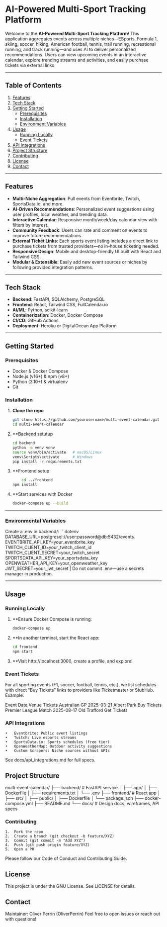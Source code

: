 # AI-Powered Multi-Sport Tracking Platform

Welcome to the **AI-Powered Multi-Sport Tracking Platform**! This application aggregates events across multiple niches—ESports, Formula 1, skiing, soccer, hiking, American football, tennis, trail running, recreational running, and track running—and uses AI to deliver personalized recommendations. Users can view upcoming events in an interactive calendar, explore trending streams and activities, and easily purchase tickets via external links.

---

## Table of Contents

1. [Features](#features)  
2. [Tech Stack](#tech-stack)  
3. [Getting Started](#getting-started)  
   - [Prerequisites](#prerequisites)  
   - [Installation](#installation)  
   - [Environment Variables](#environment-variables)  
4. [Usage](#usage)  
   - [Running Locally](#running-locally)  
   - [Event Tickets](#event-tickets)  
5. [API Integrations](#api-integrations)  
6. [Project Structure](#project-structure)  
7. [Contributing](#contributing)  
8. [License](#license)  
9. [Contact](#contact)

---

## Features

- **Multi-Niche Aggregation**: Pull events from Eventbrite, Twitch, SportsData.io, and more.  
- **AI-Driven Recommendations**: Personalized event suggestions using user profiles, local weather, and trending data.  
- **Interactive Calendar**: Responsive month/week/day calendar view with filters by interest.  
- **Community Feedback**: Users can rate and comment on events to improve future recommendations.  
- **External Ticket Links**: Each sports event listing includes a direct link to purchase tickets from trusted providers—no in-house ticketing needed.  
- **Responsive Design**: Mobile and desktop-friendly UI built with React and Tailwind CSS.  
- **Modular & Extensible**: Easily add new event sources or niches by following provided integration patterns.

---

## Tech Stack

- **Backend**: FastAPI, SQLAlchemy, PostgreSQL  
- **Frontend**: React, Tailwind CSS, FullCalendar.io  
- **AI/ML**: Python, scikit-learn  
- **Containerization**: Docker, Docker Compose  
- **CI/CD**: GitHub Actions  
- **Deployment**: Heroku or DigitalOcean App Platform

---

## Getting Started

### Prerequisites

- Docker & Docker Compose  
- Node.js (v16+) & npm (v8+)  
- Python (3.10+) & virtualenv  
- Git

### Installation

1. **Clone the repo**  
	```bash
 	git clone https://github.com/yourusername/multi-event-calendar.git
 	cd multi-event-calendar

2. **Backend setutup
	```bash
   	cd backend
   	python -m venv venv
   	source venv/bin/activate   # macOS/Linux
  	venv\Scripts\activate      # Windows
   	pip install -r requirements.txt
 
3. **Frontend setup
   	```bash
    	cd ../frontend
	npm install
    
4. **Start services with Docker
	```bash
 	docker-compose up --build

---
 
### Environmental Variables

Create a .env in backend/:
	```dotenv
 	DATABASE_URL=postgresql://user:password@db:5432/events
	EVENTBRITE_API_KEY=your_eventbrite_key
	TWITCH_CLIENT_ID=your_twitch_client_id
	TWITCH_CLIENT_SECRET=your_twitch_secret
	SPORTSDATA_API_KEY=your_sportsdata_key
	OPENWEATHER_API_KEY=your_openweather_key
	JWT_SECRET=your_jwt_secret
| Do not commit .env—use a secrets manager in production.

---

## Usage

### Running Locally

1. **Ensure Docker Compose is running:
	```bash
 	docker-compose up

2. **In another terminal, start the React app:
	```bash
 	cd frontend
	npm start

3. **Visit http://localhost:3000, create a profile, and explore!

### Event Tickets

For all sporting events (F1, soccer, football, tennis, etc.), we list schedules with direct “Buy Tickets” links to providers like Ticketmaster or StubHub. 
Example:

Event		           Date	           Venue	  Tickets
Australian GP	        2025-03-21	Albert Park	Buy Tickets	
Premier League Match	2025-08-17	Old Trafford	Get Tickets


### API Integrations

	•	Eventbrite: Public event listings
	•	Twitch: Live esports streams
	•	SportsData.io: Sports schedules (free tier)
	•	OpenWeatherMap: Outdoor activity suggestions
	•	Custom Scrapers: Niche sources without APIs

See docs/api_integrations.md for full specs.


## Project Structure

multi-event-calendar/
├── backend/            # FastAPI service
│   ├── app/
│   ├── Dockerfile
│   ├── requirements.txt
│   └── .env
├── frontend/           # React app
│   ├── src/
│   ├── public/
│   ├── Dockerfile
│   └── package.json
├── docker-compose.yml
├── README.md
└── docs/               # Design docs, wireframes, API specs

### Contributing

	1.	Fork the repo
	2.	Create a branch (git checkout -b feature/XYZ)
	3.	Commit (git commit -m "Add XYZ")
	4.	Push (git push origin feature/XYZ)
	5.	Open a PR

Please follow our Code of Conduct and Contributing Guide.


## License

This project is under the GNU License. See LICENSE for details.


## Contact

Maintainer: Oliver Perrin (OliverPerrin)
Feel free to open issues or reach out with questions!
